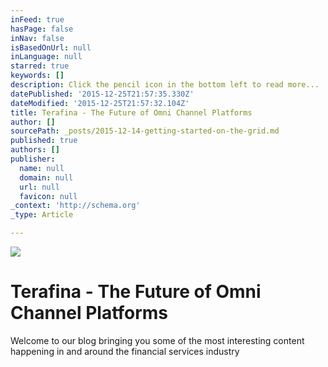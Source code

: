 ```yaml
---
inFeed: true
hasPage: false
inNav: false
isBasedOnUrl: null
inLanguage: null
starred: true
keywords: []
description: Click the pencil icon in the bottom left to read more...
datePublished: '2015-12-25T21:57:35.330Z'
dateModified: '2015-12-25T21:57:32.104Z'
title: Terafina - The Future of Omni Channel Platforms
author: []
sourcePath: _posts/2015-12-14-getting-started-on-the-grid.md
published: true
authors: []
publisher:
  name: null
  domain: null
  url: null
  favicon: null
_context: 'http://schema.org'
_type: Article

---
```

![](https://the-grid-user-content.s3-us-west-2.amazonaws.com/4db5f822-81e7-4852-bc64-69080881b8b1.png)

# Terafina - The Future of Omni Channel Platforms

Welcome to our blog bringing you some of the most interesting content happening in and around the financial services industry